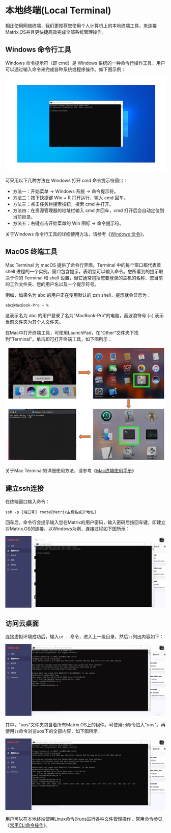 
# 本地终端(Local Terminal)

相比使用网络终端，我们更推荐您使用个人计算机上的本地终端工具，来连接Matrix.OS并且更快捷高效完成全部系统管理操作。

## Windows 命令行工具

Windows 命令提示符（即 cmd）是 Windows 系统的一种命令行操作工具，用户可以通过输入命令来完成各种系统或程序操作。如下图示例：

![Matrix.OS](../../../../../media/os/tools/terminal/winterminal.png "Windows命令提示符窗口")

可采用以下几种方法在 Windows 打开 cmd 命令提示符窗口：

* 方法一：开始菜单 -> Windows 系统 -> 命令提示符。
* 方法二：按下快捷键 Win + R 打开运行，输入 cmd 回车。
* 方法三：点击任务栏搜索按钮，搜索 cmd 并打开。
* 方法四：在资源管理器的地址栏输入 cmd 并回车，cmd 打开后会自动定位到当前目录。
* 方法五：右键点击开始菜单的 Win 图标 -> 命令提示符。

关于Windows 命令行工具的详细使用方法，请参考《[Windows 命令](https://learn.microsoft.com/zh-cn/windows-server/administration/windows-commands/windows-commands)》。

## MacOS 终端工具

Mac Terminal 为 macOS 提供了命令行界面。Terminal 中的每个窗口都代表着 shell 进程的一个实例。窗口包含提示，表明您可以输入命令。您所看到的提示取决于你的 Terminal 和 shell 设置，但它通常包括您要登录的主机的名称、您当前的工作文件夹、您的用户名以及一个提示符号。

例如，如果名为 abc 的用户正在使用默认的 zsh shell，提示就会显示为：

```
abc@MacBook-Pro ~ %
```
这表示名为 abc 的用户登录了名为“MacBook-Pro”的电脑，而波浪符号 (~) 表示当前文件夹为其个人文件夹。

在Mac中打开终端工具，可使用LaunchPad，在"Other"文件夹下找到"Terminal"，单击即可打开终端工具，如下图所示：

![Matrix.OS](../../../../../media/os/tools/terminal/macterminal.png "打开Mac终端工具Terminal")

关于Mac Terminal的详细使用方法，请参考《[Mac终端使用手册](https://support.apple.com/zh-cn/guide/terminal/welcome/2.13/mac)》

## 建立ssh连接

在终端窗口输入命令：

```
ssh -p [端口号] root@[Matrix主机名或IP地址]
```

回车后，命令行会提示输入您在Matrix的用户密码，输入密码后按回车键，即建立对Matrix.OS的连接。以Windows为例，连接过程如下图所示：

![Matrix.OS](../../../../../media/os/tools/terminal/sshconnect.gif "建立ssh连接")

## 访问云桌面

连接虚拟环境成功后，输入`cd ..`命令，进入上一级目录，然后`ls`列出内容如下：

![Matrix.OS](../../../../../media/os/tools/terminal/lsroot.gif "列出文件夹")

其中，"uos"文件夹包含着所有Matrix.OS上的组件。可使用`cd`命令进入"uos"。再使用`ls`命令浏览uos下的全部内容，如下图所示：

![Matrix.OS](../../../../../media/os/tools/terminal/localcduos.gif "进入uos并展示内容")

用户可以在本地终端使用Linux命令对uos进行各种文件管理操作，常用命令参见《[常用CLI命令操作](zh-cn/userguide/os/tools/terminals/command.md)》。